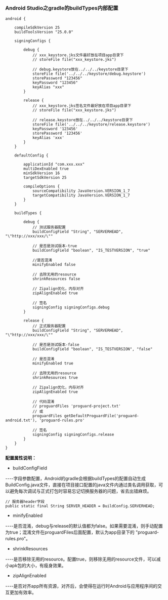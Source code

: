 ### Android Studio之gradle的buildTypes内部配置

```
android {

    compileSdkVersion 25
    buildToolsVersion "25.0.0"

    signingConfigs {
    
        debug {
            // xxx_keystore.jks文件最好放在项目app目录下
            // storeFile file("xxx_keystore.jks")
        
            // debug.keystore放在../../../keystore目录下
            storeFile file('../../../keystore/debug.keystore')
            storePassword "123456"
            keyPassword "123456"
            keyAlias "xxx"
        }
        
        release {
            // xxx_keystore.jks签名文件最好放在项目app目录下
            // storeFile file("xxx_keystore.jks")
            
            // release.keystore放在../../../keystore目录下
            storeFile file('../../../keystore/release.keystore')
            keyPassword '123456'
            storePassword '123456'
            keyAlias 'xxx'
        }
    }

    defaultConfig {
    
        applicationId "com.xxx.xxx"
        multiDexEnabled true
        minSdkVersion 16
        targetSdkVersion 25
        
        compileOptions {
            sourceCompatibility JavaVersion.VERSION_1_7
            targetCompatibility JavaVersion.VERSION_1_7
        }
    }

    buildTypes {
        
        debug {
            // 测试服务器配置
            buildConfigField "String", "SERVERHEAD", "\"http://xxx/xxx/\""
            
            // 是否是测试版本-true
            buildConfigField "boolean", "IS_TESTVERSION", "true"
            
            //是否混淆
            minifyEnabled false
            
            // 去除无用的resource
            shrinkResources false

            // Zipalign优化，内存对齐
            zipAlignEnabled true
            
            // 签名
            signingConfig signingConfigs.debug
        }
        
        release {
            // 正式服务器配置
            buildConfigField "String", "SERVERHEAD", "\"http://xxx/xxx/\""
        
            // 是否是测试版本-false
            buildConfigField "boolean", "IS_TESTVERSION", "false"

            // 是否混淆
            minifyEnabled true

            // 去除无用的resource
            shrinkResources true

            // Zipalign优化，内存对齐
            zipAlignEnabled true
            
            // 代码混淆
            // proguardFiles 'proguard-project.txt'
            // 或
            proguardFiles getDefaultProguardFile('proguard-android.txt'), 'proguard-rules.pro'
            
            // 签名
            signingConfig signingConfigs.release
        }
    }
}
```

**配置属性说明：**

- buildConfigField

----字段参数配置，Android的gradle会根据buildTypes的配置自动生成BuildConfig.java文件，直接在项目接口配置的java文件内通过类名调用获取，可以避免每次调试与正式打包时容易忘记切换服务器的问题，省去出错麻烦。

```
// 服务器header字段
public static final String SERVER_HEADER = BuildConfig.SERVERHEAD;
```

- minifyEnabled

----是否混淆，debug与release的默认值都为false。如果需要混淆，则手动配置为true；混淆文件在proguardFiles后面配置，默认为app目录下的 "proguard-rules.pro"。

- shrinkResources

----是否移除无用的resource。配置true，则移除无用的resource文件，可以减小apk包的大小，有瘦身效果。
        
- zipAlignEnabled

----是否对齐app所有资源，对齐后，会使得在运行时Android与应用程序间的交互更加有效率。
